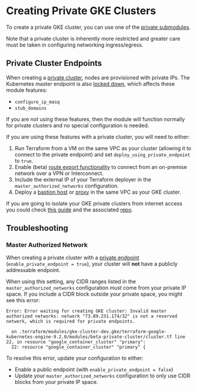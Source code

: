 # Creating Private GKE Clusters

To create a private GKE cluster, you can use one of the [private submodules](../modules).

Note that a private cluster is inherently more restricted and greater care must be taken in configuring networking ingress/egress.

## Private Cluster Endpoints
When creating a [private cluster](https://cloud.google.com/kubernetes-engine/docs/how-to/private-clusters), nodes are provisioned with private IPs.
The Kubernetes master endpoint is also [locked down](https://cloud.google.com/kubernetes-engine/docs/how-to/private-clusters#access_to_the_cluster_endpoints), which affects these module features:
- `configure_ip_masq`
- `stub_domains`

If you are *not* using these features, then the module will function normally for private clusters and no special configuration is needed.

If you are using these features with a private cluster, you will need to either:
1. Run Terraform from a VM on the same VPC as your cluster (allowing it to connect to the private endpoint) and set `deploy_using_private_endpoint` to `true`.
2. Enable (beta) [route export functionality](https://cloud.google.com/kubernetes-engine/docs/how-to/private-clusters#master-on-prem-routing) to connect from an on-premise network over a VPN or Interconnect.
3. Include the external IP of your Terraform deployer in the `master_authorized_networks` configuration.
4. Deploy a [bastion host](https://github.com/terraform-google-modules/terraform-google-bastion-host) or [proxy](https://cloud.google.com/solutions/creating-kubernetes-engine-private-clusters-with-net-proxies) in the same VPC as your GKE cluster.

If you are going to isolate your GKE private clusters from internet access you could check [this guide](https://medium.com/google-cloud/completely-private-gke-clusters-with-no-internet-connectivity-945fffae1ccd) and the associated [repo](https://github.com/andreyk-code/no-inet-gke-cluster).

## Troubleshooting

### Master Authorized Network
When creating a private cluster with a [private endpoint](https://cloud.google.com/kubernetes-engine/docs/how-to/authorized-networks#benefits_with_private_clusters) (`enable_private_endpoint = true`),
your cluster will **not** have a publicly addressable endpoint.

When using this setting, any CIDR ranges listed in the `master_authorized_networks` configuration *must* come from your private IP space.
If you include a CIDR block outside your private space, you might see this error:

```
Error: Error waiting for creating GKE cluster: Invalid master authorized networks: network "73.89.231.174/32" is not a reserved network, which is required for private endpoints.

  on .terraform/modules/gke-cluster-dev.gke/terraform-google-kubernetes-engine-9.2.0/modules/beta-private-cluster/cluster.tf line 22, in resource "google_container_cluster" "primary":
  22: resource "google_container_cluster" "primary" {
```

To resolve this error, update your configuration to either:

* Enable a public endpoint (with `enable_private_endpoint = false`)
* Update your `master_authorized_networks` configuration to only use CIDR blocks from your private IP space.
